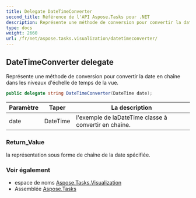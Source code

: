 ```yaml
---
title: Delegate DateTimeConverter
second_title: Référence de l'API Aspose.Tasks pour .NET
description: Représente une méthode de conversion pour convertir la date en chaîne dans les niveaux déchelle de temps de la vue.
type: docs
weight: 2660
url: /fr/net/aspose.tasks.visualization/datetimeconverter/
---
```

## DateTimeConverter delegate

Représente une méthode de conversion pour convertir la date en chaîne dans les niveaux d'échelle de temps de la vue.

```csharp
public delegate string DateTimeConverter(DateTime date);
```

| Paramètre | Taper | La description |
| --- | --- | --- |
| date | DateTime | l'exemple de laDateTime classe à convertir en chaîne. |

### Return_Value

la représentation sous forme de chaîne de la date spécifiée.

### Voir également

* espace de noms [Aspose.Tasks.Visualization](../../aspose.tasks.visualization/)
* Assemblée [Aspose.Tasks](../../)



